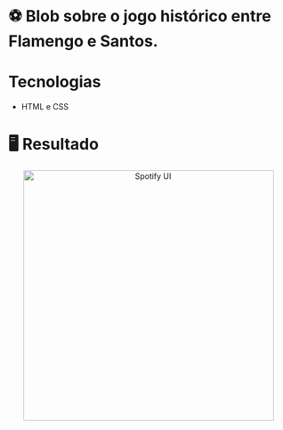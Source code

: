# ⚽ Blob sobre o jogo histórico entre Flamengo e Santos.


# Tecnologias
- HTML e CSS

# 🖥️ Resultado
<div align="center">
  <img alt="Spotify UI" src="https://i.imgur.com/I6wEEzI.png" width="450px">
</div>
